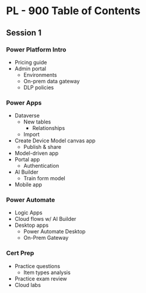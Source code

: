 # PL - 900 Table of Contents

## Session 1

### Power Platform Intro

* Pricing guide
* Admin portal
  * Environments
  * On-prem data gateway
  * DLP policies

### Power Apps

* Dataverse
  * New tables
    * Relationships
  * Import
* Create Device Model canvas app
  * Publish & share
* Model-driven app
* Portal app
  * Authentication
* AI Builder
  * Train form model
* Mobile app

### Power Automate

* Logic Apps
* Cloud flows w/ AI Builder
* Desktop apps
  * Power Automate Desktop
  * On-Prem Gateway

### Cert Prep

* Practice questions
  * Item types analysis
* Practice exam review
* Cloud labs